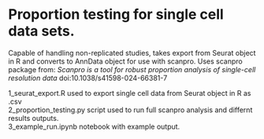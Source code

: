 # Proportion testing for single cell data sets.  

Capable of handling non-replicated studies, takes export from Seurat object in R and converts to AnnData object for use with scanpro. Uses scanpro package from: *Scanpro is a tool for robust proportion analysis of single-cell resolution data* doi:10.1038/s41598-024-66381-7  

1_seurat_export.R used to export single cell data from Seurat object in R as .csv  
2_proportion_testing.py script used to run full scanpro analysis and differnt results outputs.  
3_example_run.ipynb notebook with example output. 
